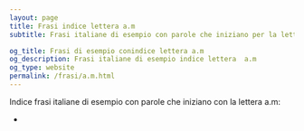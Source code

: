 ```yaml
---
layout: page
title: Frasi indice lettera a.m 
subtitle: Frasi italiane di esempio con parole che iniziano per la lettera a.m

og_title: Frasi di esempio conindice lettera a.m 
og_description: Frasi italiane di esempio indice lettera  a.m
og_type: website
permalink: /frasi/a.m.html
---
```


Indice frasi italiane di esempio con parole che iniziano con la lettera a.m:

- [](http://paroleonline.it/frasi/a.m/.html)
